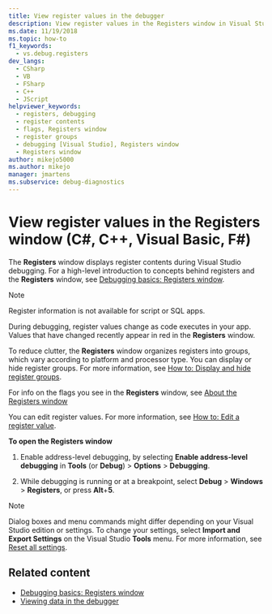 ```yaml
---
title: View register values in the debugger
description: View register values in the Registers window in Visual Studio. During debugging, register values change as code executes in your app.
ms.date: 11/19/2018
ms.topic: how-to
f1_keywords: 
  - vs.debug.registers
dev_langs: 
  - CSharp
  - VB
  - FSharp
  - C++
  - JScript
helpviewer_keywords: 
  - registers, debugging
  - register contents
  - flags, Registers window
  - register groups
  - debugging [Visual Studio], Registers window
  - Registers window
author: mikejo5000
ms.author: mikejo
manager: jmartens
ms.subservice: debug-diagnostics
---
```

# View register values in the Registers window (C#, C++, Visual Basic, F#)

The **Registers** window displays register contents during Visual Studio debugging. For a high-level introduction to concepts behind registers and the **Registers** window, see [Debugging basics: Registers window](../debugger/debugging-basics-registers-window.md).

> [!NOTE]
> Register information is not available for script or SQL apps.

During debugging, register values change as code executes in your app. Values that have changed recently appear in red in the **Registers** window.

To reduce clutter, the **Registers** window organizes registers into groups, which vary according to platform and processor type. You can display or hide register groups. For more information, see [How to: Display and hide register groups](../debugger/how-to-display-and-hide-register-groups.md).

For info on the flags you see in the **Registers** window, see [About the Registers window](../debugger/debugging-basics-registers-window.md)

You can edit register values. For more information, see [How to: Edit a register value](../debugger/how-to-edit-a-register-value.md).

**To open the Registers window**

1. Enable address-level debugging, by selecting **Enable address-level debugging** in **Tools** (or **Debug**) > **Options** > **Debugging**.

1. While debugging is running or at a breakpoint, select **Debug** > **Windows** > **Registers**, or press **Alt**+**5**.

>[!NOTE]
>Dialog boxes and menu commands might differ depending on your Visual Studio edition or settings. To change your settings, select **Import and Export Settings** on the Visual Studio **Tools** menu. For more information, see [Reset all settings](../ide/environment-settings.md#reset-all-settings).

## Related content

- [Debugging basics: Registers window](../debugger/debugging-basics-registers-window.md)
- [Viewing data in the debugger](../debugger/viewing-data-in-the-debugger.md)
